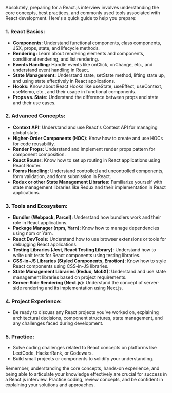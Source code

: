 Absolutely, preparing for a React.js interview involves understanding the core concepts, best practices, and commonly used tools associated with React development. Here's a quick guide to help you prepare:

### 1. React Basics:

- **Components:** Understand functional components, class components, JSX, props, state, and lifecycle methods.
- **Rendering:** Learn about rendering elements and components, conditional rendering, and list rendering.
- **Events Handling:** Handle events like onClick, onChange, etc., and understand event handling in React.
- **State Management:** Understand state, setState method, lifting state up, and using state effectively in React applications.
- **Hooks:** Know about React Hooks like useState, useEffect, useContext, useMemo, etc., and their usage in functional components.
- **Props vs. State:** Understand the difference between props and state and their use cases.

### 2. Advanced Concepts:

- **Context API:** Understand and use React's Context API for managing global state.
- **Higher-Order Components (HOC):** Know how to create and use HOCs for code reusability.
- **Render Props:** Understand and implement render props pattern for component composition.
- **React Router:** Know how to set up routing in React applications using React Router.
- **Forms Handling:** Understand controlled and uncontrolled components, form validation, and form submission in React.
- **Redux or other State Management Libraries:** Familiarize yourself with state management libraries like Redux and their implementation in React applications.

### 3. Tools and Ecosystem:

- **Bundler (Webpack, Parcel):** Understand how bundlers work and their role in React applications.
- **Package Manager (npm, Yarn):** Know how to manage dependencies using npm or Yarn.
- **React DevTools:** Understand how to use browser extensions or tools for debugging React applications.
- **Testing Libraries (Jest, React Testing Library):** Understand how to write unit tests for React components using testing libraries.
- **CSS-in-JS Libraries (Styled Components, Emotion):** Know how to style React components using CSS-in-JS libraries.
- **State Management Libraries (Redux, MobX):** Understand and use state management libraries based on project requirements.
- **Server-Side Rendering (Next.js):** Understand the concept of server-side rendering and its implementation using Next.js.

### 4. Project Experience:

- Be ready to discuss any React projects you've worked on, explaining architectural decisions, component structures, state management, and any challenges faced during development.

### 5. Practice:

- Solve coding challenges related to React concepts on platforms like LeetCode, HackerRank, or Codewars.
- Build small projects or components to solidify your understanding.

Remember, understanding the core concepts, hands-on experience, and being able to articulate your knowledge effectively are crucial for success in a React.js interview. Practice coding, review concepts, and be confident in explaining your solutions and approaches.
